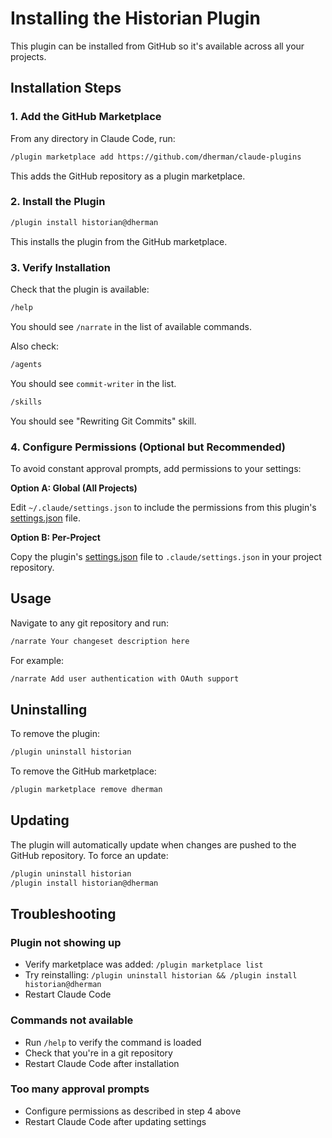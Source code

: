# Installing the Historian Plugin

This plugin can be installed from GitHub so it's available across all your projects.

## Installation Steps

### 1. Add the GitHub Marketplace

From any directory in Claude Code, run:

```bash
/plugin marketplace add https://github.com/dherman/claude-plugins
```

This adds the GitHub repository as a plugin marketplace.

### 2. Install the Plugin

```bash
/plugin install historian@dherman
```

This installs the plugin from the GitHub marketplace.

### 3. Verify Installation

Check that the plugin is available:

```bash
/help
```

You should see `/narrate` in the list of available commands.

Also check:

```bash
/agents
```

You should see `commit-writer` in the list.

```bash
/skills
```

You should see "Rewriting Git Commits" skill.

### 4. Configure Permissions (Optional but Recommended)

To avoid constant approval prompts, add permissions to your settings:

**Option A: Global (All Projects)**

Edit `~/.claude/settings.json` to include the permissions from this plugin's [settings.json](settings.json) file.

**Option B: Per-Project**

Copy the plugin's [settings.json](settings.json) file to `.claude/settings.json` in your project repository.

## Usage

Navigate to any git repository and run:

```bash
/narrate Your changeset description here
```

For example:

```bash
/narrate Add user authentication with OAuth support
```

## Uninstalling

To remove the plugin:

```bash
/plugin uninstall historian
```

To remove the GitHub marketplace:

```bash
/plugin marketplace remove dherman
```

## Updating

The plugin will automatically update when changes are pushed to the GitHub repository. To force an update:

```bash
/plugin uninstall historian
/plugin install historian@dherman
```

## Troubleshooting

### Plugin not showing up

- Verify marketplace was added: `/plugin marketplace list`
- Try reinstalling: `/plugin uninstall historian && /plugin install historian@dherman`
- Restart Claude Code

### Commands not available

- Run `/help` to verify the command is loaded
- Check that you're in a git repository
- Restart Claude Code after installation

### Too many approval prompts

- Configure permissions as described in step 4 above
- Restart Claude Code after updating settings
